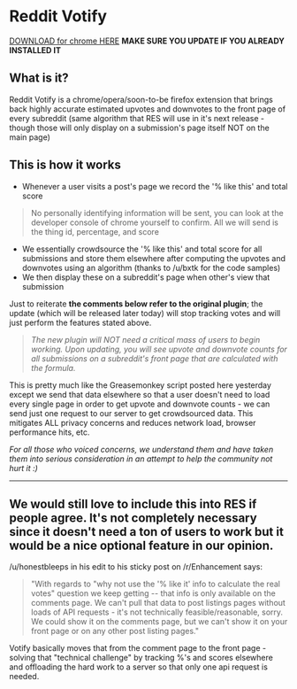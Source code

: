 Reddit Votify
========

[DOWNLOAD for chrome HERE](https://chrome.google.com/webstore/detail/reddit-votify/bbpkagenmpdclgfmaapobkjoglngfdca)
**MAKE SURE YOU UPDATE IF YOU ALREADY INSTALLED IT**

What is it?
----------
Reddit Votify is a chrome/opera/soon-to-be firefox extension that brings back highly accurate estimated upvotes and downvotes to the front page of every subreddit (same algorithm that RES will use in it's next release - though those will only display on a submission's page itself NOT on the main page)

This is how it works
----------

* Whenever a user visits a post's page we record the '% like this' and total score

 > No personally identifying information will be sent, you can look at the developer console of chrome yourself to confirm. All we will send is the thing id, percentage, and score
* We essentially crowdsource the '% like this' and total score for all submissions and store them elsewhere after computing the upvotes and downvotes using an algorithm (thanks to /u/bxtk for the code samples)
* We then display these on a subreddit's page when other's view that submission

Just to reiterate **the comments below refer to the original plugin**; the update (which will be released later today) will stop tracking votes and will just perform the features stated above. 

>*The new plugin will NOT need a critical mass of users to begin working. Upon updating, you will see upvote and downvote counts for all submissions on a subreddit's front page that are calculated with the formula.*

This is pretty much like the Greasemonkey script posted here yesterday except we send that data elsewhere so that a user doesn't need to load every single page in order to get upvote and downvote counts - we can send just one request to our server to get crowdsourced data. This mitigates ALL privacy concerns and reduces network load, browser performance hits, etc.

*For all those who voiced concerns, we understand them and have taken them into serious consideration in an attempt to help the community not hurt it :)*

---
We would still love to include this into RES if people agree. It's not completely necessary since it doesn't need a ton of users to work but it would be a nice optional feature in our opinion.
---

/u/honestbleeps in his edit to his sticky post on /r/Enhancement says:

>"With regards to "why not use the '% like it' info to calculate the real votes" question we keep getting -- that info is only available on the comments page. We can't pull that data to post listings pages without loads of API requests - it's not technically feasible/reasonable, sorry. We could show it on the comments page, but we can't show it on your front page or on any other post listing pages."

Votify basically moves that from the comment page to the front page - solving that "technical challenge" by tracking %'s and scores elsewhere and offloading the hard work to a server so that only one api request is needed.
